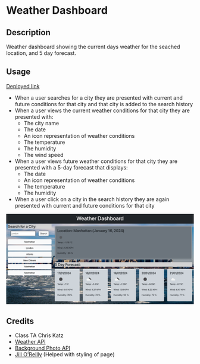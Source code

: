 # Weather Dashboard


## Description
Weather dashboard showing the current days weather for the seached location, and 5 day forecast. 

## Usage
 
[Deployed link](https://segleston.github.io/weather-dashboard/)

- When a user searches for a city they are presented with current and future conditions for that city and that city is added to the search history
- When a user views the current weather conditions for that city they are presented with:
    - The city name
    - The date
    - An icon representation of weather conditions
    - The temperature
    - The humidity
    - The wind speed
- When a user views future weather conditions for that city they are presented with a 5-day forecast that displays:
    - The date
    - An icon representation of weather conditions
    - The temperature
    - The humidity
- When a user click on a city in the search history they are again presented with current and future conditions for that city


![alt text](./assets/images/screencapture-segleston-github-io-weather-dashboard-2024-01-16-15_38_12%20(1).png)

## Credits 
- Class TA Chris Katz
- [Weather API](https://www.openweathermap.org)
- [Background Photo API](https://pixabay.com/)
- [Jill O'Reilly](https://github.com/jilloreilly/) (Helped with styling of page)
